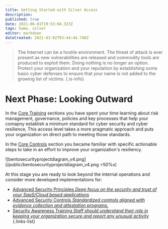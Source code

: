 ```yaml
---
title: Getting Started with Silver Access
description: 
published: true
date: 2021-06-01T19:53:04.323Z
tags: home, silver
editor: markdown
dateCreated: 2021-03-02T03:44:44.740Z
---
```



> The Internet can be a hostile environment. The threat of attack is ever present as new vulnerabilities are released and commodity tools are produced to exploit them. Doing nothing is no longer an option. Protect your organization and your reputation by establishing some basic cyber defenses to ensure that your name is not added to the growing list of victims.
{.is-info}




# Next Phase: Looking Outward
In the [Core Training](/bronze-training) sections you have spent your time learning about risk management, governance, policies and key processes that help your comapny establish a minimum standard for cyber security and cyber resilience,  This access level takes a more pragmatic approach and puts your organization on direct path to meeting those standards. 

In the [Core Controls](/bronze-controls) section you became familiar with specific actionable steps to take in an effort to improve your organization's resiliency. 

![bentosecurityprojectdiagram_v4.png](/public/bentosecurityprojectdiagram_v4.png =50%x)

At this stage you are ready to look beyond the internal operations and consider more developed implementations for:

- [Advanced Security Principles *Deep focus on the security and trust of your SaaS/Cloud based applications*](/silver-training)
- [Advanced Security Controls *Standardized controls aligned with evidence collection and attestation programs.*](/silver-controls)
- [Security Awareness Training *Staff should understand their role in keeping your organization secure and report any unusual activity*](/silver-training-modules)
{.links-list}

